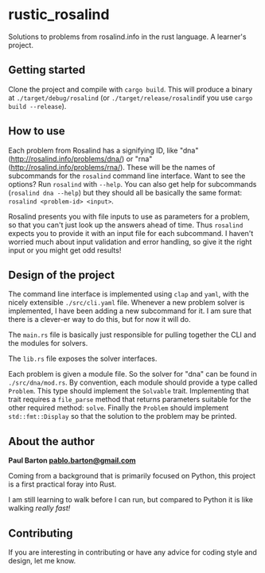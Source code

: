 # rustic_rosalind
Solutions to problems from rosalind.info in the rust language. A learner's project.

## Getting started

Clone the project and compile with `cargo build`. This will produce a binary at
`./target/debug/rosalind` (or `./target/release/rosalind`if you use
`cargo build --release`).

## How to use

Each problem from Rosalind has a signifying ID, like "dna"
(http://rosalind.info/problems/dna/) or "rna"
(http://rosalind.info/problems/rna/). These will be the names of subcommands for
the `rosalind` command line interface. Want to see the options? Run `rosalind`
with `--help`. You can also get help for subcommands (`rosalind dna --help`)
but they should all be basically the same format: `rosalind <problem-id> <input>`.

Rosalind presents you with file inputs to use as parameters for a problem, so
that you can't just look up the answers ahead of time. Thus `rosalind` expects
you to provide it with an input file for each subcommand. I haven't worried much
about input validation and error handling, so give it the right input or you
might get odd results!

## Design of the project

The command line interface is implemented using `clap` and `yaml`, with the
nicely extensible `./src/cli.yaml` file. Whenever a new problem solver is
implemented, I have been adding a new subcommand for it. I am sure that there
is a clever-er way to do this, but for now it will do.

The `main.rs` file is basically just responsible for pulling together the CLI
and the modules for solvers.

The `lib.rs` file exposes the solver interfaces.

Each problem is given a module file. So the solver for "dna" can be found in
`./src/dna/mod.rs`. By convention, each module should provide a type called
`Problem`. This type should implement the `Solvable` trait. Implementing that
trait requires a `file_parse` method that returns parameters suitable for
the other required method: `solve`. Finally the `Problem` should implement
`std::fmt::Display` so that the solution to the problem may be printed.

## About the author

**Paul Barton <pablo.barton@gmail.com>**

Coming from a background that is primarily focused on Python, this project is a
first practical foray into Rust.

I am still learning to walk before I can run, but compared to Python it is like
walking _really fast!_ 

## Contributing

If you are interesting in contributing or have any advice for coding style and
design, let me know.
